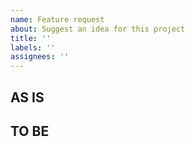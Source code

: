 ```yaml
---
name: Feature request
about: Suggest an idea for this project
title: ''
labels: ''
assignees: ''
---
```


## AS IS

## TO BE
